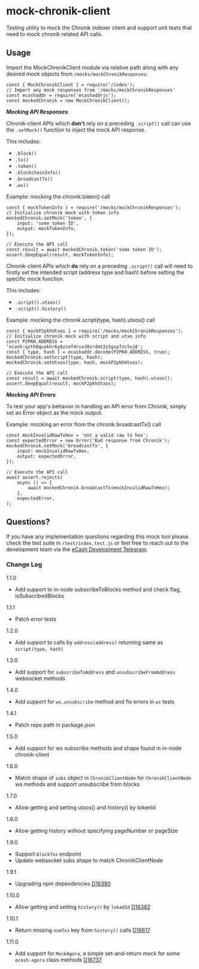 # mock-chronik-client

Testing utility to mock the Chronik indexer client and support unit tests that need to mock chronik related API calls.

## Usage

Import the MockChronikClient module via relative path along with any desired mock objects from `/mocks/mockChronikResponses`.

```
const { MockChronikClient } = require('/index');
// Import any mock responses from '/mocks/mockChronikResponses'
const ecashaddr = require('ecashaddrjs');
const mockedChronik = new MockChronikClient();
```

**_Mocking API Responses_**

Chronik-client APIs which **don't** rely on a preceding `.script()` call can use the `.setMock()` function to inject the mock API response.

This includes:

-   `.block()`
-   `.tx()`
-   `.token()`
-   `.blockchainInfo()`
-   `.broadcastTx()`
-   `.ws()`

Example: mocking the chronik.token() call

```
const { mockTokenInfo } = require('/mocks/mockChronikResponses');
// Initialize chronik mock with token info
mockedChronik.setMock('token', {
	input: 'some token ID',
	output: mockTokenInfo,
});

// Execute the API call
const result = await mockedChronik.token('some token ID');
assert.deepEqual(result, mockTokenInfo);
```

Chronik-client APIs which **do** rely on a preceding `.script()` call will need to firstly set the intended script (address type and hash) before setting the specific mock function.

This includes:

-   `.script().utxos()`
-   `.script().history()`

Example: mocking the chronik.script(type, hash).utxos() call

```
const { mockP2pkhUtxos } = require('/mocks/mockChronikResponses');
// Initialize chronik mock with script and utxo info
const P2PKH_ADDRESS = 'ecash:qzth8qvakhr6y8zcefdrvx30zrdmt2z2gvp7zc5vj8';
const { type, hash } = ecashaddr.decode(P2PKH_ADDRESS, true);
mockedChronik.setScript(type, hash);
mockedChronik.setUtxos(type, hash, mockP2pkhUtxos);

// Execute the API call
const result = await mockedChronik.script(type, hash).utxos();
assert.deepEqual(result, mockP2pkhUtxos);
```

**_Mocking API Errors_**

To test your app's behavior in handling an API error from Chronik, simply set an Error object as the mock output.

Example: mocking an error from the chronik.broadcastTx() call

```
const mockInvalidRawTxHex = 'not a valid raw tx hex';
const expectedError = new Error('Bad response from Chronik');
mockedChronik.setMock('broadcastTx', {
	input: mockInvalidRawTxHex,
	output: expectedError,
});

// Execute the API call
await assert.rejects(
	async () => {
		await mockedChronik.broadcastTx(mockInvalidRawTxHex);
	},
	expectedError,
);
```

## Questions?

If you have any implementation questions regarding this mock tool please check the test suite in `/test/index.test.js` or feel free to reach out to the development team via the [eCash Development Telegram](https://t.me/eCashDevelopment).

### Change Log

1.1.0

-   Add support to in-node subscribeToBlocks method and check flag, isSubscribedBlocks

1.1.1

-   Patch error tests

1.2.0

-   Add support to calls by `address(address)` returning same as `script(type, hash)`

1.3.0

-   Add support for `subscribeToAddress` and `unsubscribeFromAddress` websocket methods

1.4.0

-   Add support for `ws.unsubscribe` method and fix errors in `ws` tests

1.4.1

-   Patch repo path in package.json

1.5.0

-   Add support for ws subscribe methods and shape found in in-node chronik-client

1.6.0

-   Match shape of `subs` object in `ChronikClientNode` for `ChronikClientNode` ws methods and support unsubscribe from blocks

1.7.0

-   Allow getting and setting utxos() and history() by tokenId

1.8.0

-   Allow getting history without specifying pageNumber or pageSize

1.9.0

-   Support `blockTxs` endpoint
-   Update websocket subs shape to match ChronikClientNode

1.9.1

-   Upgrading npm dependencies [D16380](https://reviews.bitcoinabc.org/D16380)

1.10.0

-   Allow getting and setting `history()` by `lokadId` [D16382](https://reviews.bitcoinabc.org/D16382)

1.10.1

-   Return missing `numTxs` key from `history()` calls [D16617](https://reviews.bitcoinabc.org/D16617)

1.11.0

-   Add support for `MockAgora`, a simple set-and-return mock for some `ecash-agora` class methods [D16737](https://reviews.bitcoinabc.org/D16737)
